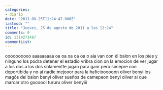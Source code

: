 ```yaml
---
categories:
- diario
date: "2011-08-25T11:24:47.000Z"
lastmod: ""
title: "Jueves, 25 de agosto de 2011 a las 12:24"
comments: 0
id: 1314271487
commentList:
---
```


oooooooooo aaaaaaaaa oa oa oa oa oa o aia van con él balon en los píes y ninguno los podra detener el estadío vribra cion on la emocion de ver jugar a los dos a los dos solamentte jugan para ganr pero simepre con deportibida  y no ai nadie mejooor para la haficioooooon oliver benyi los magós del balon benyi oliver sueños de camepeon benyi oliver ai que marcar otro goooool tururu oliver benyiii